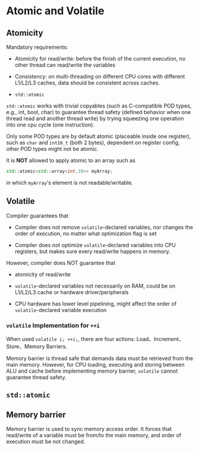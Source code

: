 # Atomic and Volatile

## Atomicity

Mandatory requirements:

* Atomicity for read/write: before the finish of the current execution, no other thread can read/write the variables

* Consistency: on multi-threading on different CPU cores with different L1/L2/L3 caches, data should be consistent across caches.

* `std::atomic`

`std::atomic` works with trivial copyables (such as C-compatible POD types, e.g., int, bool, char) to guarantee thread safety (defined behavior when one thread read and another thread write) by trying squeezing one operation into one cpu cycle (one instruction). 

Only some POD types are by default atomic (placeable inside one register), such as `char` and `int16_t` (both 2 bytes), dependent on register config, other POD types might not be atomic.

It is **NOT** allowed to apply atomic to an array such as
```cpp
std::atomic<std::array<int,10>> myArray;
```
in which `myArray`'s element is not readable/writable.



## Volatile

Compiler guarantees that

* Compiler does not remove `volatile`-declared variables, nor changes the order of execution, no matter what optimization flag is set

* Compiler does not optimize `volatile`-declared variables into CPU registers, but makes sure every read/write happens in memory.

However, compiler does NOT guarantee that

* atomicity of read/write

* `volatile`-declared variables not necessarily on RAM, could be on L1/L2/L3 cache or hardware driver/peripherals

* CPU hardware has lower level pipelining, might affect the order of `volatile`-declared variable execution

### `volatile` Implementation for `++i`

When used `volatile i; ++i;`, there are four actions: Load、Increment、Store、Memory Barriers.

Memory barrier is thread safe that demands data must be retrieved from the main memory. However, for CPU loading, executing and storing between ALU and cache before implementing memory barrier, `volatile` cannot guarantee thread safety.

## `std::atomic`

## Memory barrier

Memory barrier is used to sync memory access order. It forces that read/write of a variable must be from/to the main memory, and order of execution must be not changed.